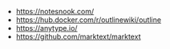 
- https://notesnook.com/
- https://hub.docker.com/r/outlinewiki/outline
- https://anytype.io/
- https://github.com/marktext/marktext